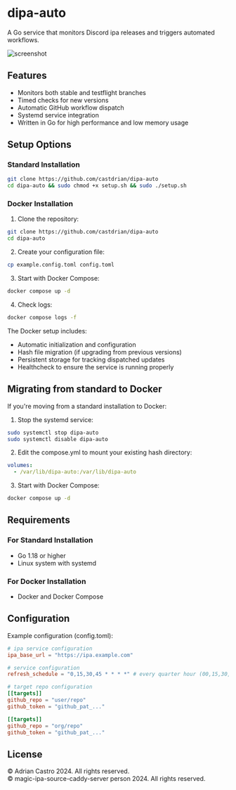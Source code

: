 # dipa-auto

A Go service that monitors Discord ipa releases and triggers automated workflows.

![screenshot](https://adriancastro.dev/s347b2zng5g6.png)

## Features

- Monitors both stable and testflight branches
- Timed checks for new versions
- Automatic GitHub workflow dispatch
- Systemd service integration
- Written in Go for high performance and low memory usage

## Setup Options

### Standard Installation

```sh
git clone https://github.com/castdrian/dipa-auto
cd dipa-auto && sudo chmod +x setup.sh && sudo ./setup.sh
```

### Docker Installation

1. Clone the repository:
```sh
git clone https://github.com/castdrian/dipa-auto
cd dipa-auto
```

2. Create your configuration file:
```sh
cp example.config.toml config.toml
```

3. Start with Docker Compose:
```sh
docker compose up -d
```

4. Check logs:
```sh
docker compose logs -f
```

The Docker setup includes:
- Automatic initialization and configuration
- Hash file migration (if upgrading from previous versions)
- Persistent storage for tracking dispatched updates
- Healthcheck to ensure the service is running properly

## Migrating from standard to Docker

If you're moving from a standard installation to Docker:

1. Stop the systemd service:
```sh
sudo systemctl stop dipa-auto
sudo systemctl disable dipa-auto
```

2. Edit the compose.yml to mount your existing hash directory:
```yaml
volumes:
  - /var/lib/dipa-auto:/var/lib/dipa-auto
```

3. Start with Docker Compose:
```sh
docker compose up -d
```

## Requirements

### For Standard Installation
- Go 1.18 or higher
- Linux system with systemd

### For Docker Installation
- Docker and Docker Compose

## Configuration

Example configuration (config.toml):

```toml
# ipa service configuration
ipa_base_url = "https://ipa.example.com"

# service configuration
refresh_schedule = "0,15,30,45 * * * *" # every quarter hour (00,15,30,45)

# target repo configuration
[[targets]]
github_repo = "user/repo"
github_token = "github_pat_..."

[[targets]]
github_repo = "org/repo"
github_token = "github_pat_..."
```

## License

© Adrian Castro 2024. All rights reserved.\
© magic-ipa-source-caddy-server person 2024. All rights reserved.
